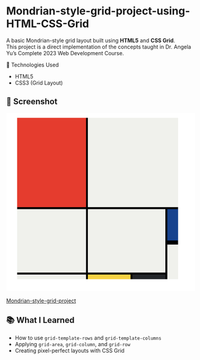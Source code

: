 # Mondrian-style-grid-project-using-HTML-CSS-Grid
A basic Mondrian-style grid layout built using **HTML5** and **CSS Grid**.  
This project is a direct implementation of the concepts taught in Dr. Angela Yu’s Complete 2023 Web Development Course.

 🔧 Technologies Used

- HTML5
- CSS3 (Grid Layout)

## 📸 Screenshot

![Screenshot of the Mondrian Project](screenshot.png)


[Mondrian-style-grid-project](https://linnetdev.github.io/Mondrian-style-grid-project-using-HTML-CSS-Grid/)

## 📚 What I Learned

- How to use `grid-template-rows` and `grid-template-columns`
- Applying `grid-area`, `grid-column`, and `grid-row`
- Creating pixel-perfect layouts with CSS Grid
